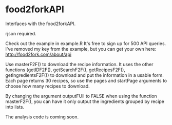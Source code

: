 # food2forkAPI
Interfaces with the food2forkAPI.

rjson required.

Check out the example in example.R
It's free to sign up for 500 API queries. I've removed my key from the example, but you can get your own here: 
http://food2fork.com/about/api

Use masterF2F() to download the recipe information. It uses the other functions (getIDF2F(), getSearchF2F(), getRecipesF2F(), getIngredientsF2F()) to download and put the information in a usable form. Each page returns 30 recipes, so use the pages and startPage arguments to choose how many recipes to download.

By changing the argument outputFUll to FALSE when using the function masterF2F(), you can have it only output the ingredients grouped by recipe into lists.

The analysis code is coming soon.
